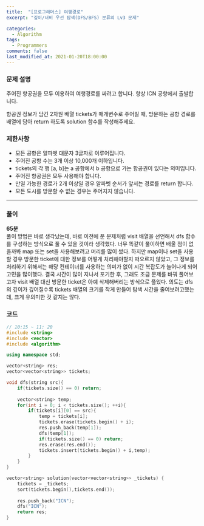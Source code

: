 ```yaml
---
title:  "[프로그래머스] 여행경로"
excerpt: "깊이/너비 우선 탐색(DFS/BFS) 분류의 Lv3 문제"

categories:
  - Algorithm
tags:
  - Programmers
comments: false
last_modified_at: 2021-01-20T18:00:00
---
```

### 문제 설명
주어진 항공권을 모두 이용하여 여행경로를 짜려고 합니다. 항상 ICN 공항에서 출발합니다.

항공권 정보가 담긴 2차원 배열 tickets가 매개변수로 주어질 때, 방문하는 공항 경로를 배열에 담아 return 하도록 solution 함수를 작성해주세요.

### 제한사항
- 모든 공항은 알파벳 대문자 3글자로 이루어집니다.
- 주어진 공항 수는 3개 이상 10,000개 이하입니다.
- tickets의 각 행 [a, b]는 a 공항에서 b 공항으로 가는 항공권이 있다는 의미입니다.
- 주어진 항공권은 모두 사용해야 합니다.
- 만일 가능한 경로가 2개 이상일 경우 알파벳 순서가 앞서는 경로를 return 합니다.
- 모든 도시를 방문할 수 없는 경우는 주어지지 않습니다.

---
### 풀이
**65분**  
풀이 방법은 바로 생각났는데, 바로 이전에 푼 문제처럼 visit 배열을 선언해서 dfs 함수를 구성하는 방식으로 풀 수 있을 것이라 생각했다. 너무 똑같이 풀이하면 배울 점이 없을까봐 map 또는 set을 사용해보려고 머리를 많이 썼다. 하지만 map이나 set을 사용할 경우 방문한 ticket에 대한 정보를 어떻게 처리해야할지 떠오르지 않았고, 그 정보를 처리하기 위해서는 해당 컨테이너를 사용하는 의미가 없이 시간 복잡도가 늘어나게 되어 고민을 많이했다. 결국 시간이 많이 지나서 포기한 후, 그래도 조금 문제를 바꿔 풀어보고자 visit 배열 대신 방문한 ticket은 아예 삭제해버리는 방식으로 풀었다. 의도는 dfs의 깊이가 깊어질수록 tickets 배열의 크기를 작게 만들어 탐색 시간을 줄여보려고했는데, 크게 유의미한 것 같지는 않다.

### 코드
```c++
// 10:15 ~ 11: 20
#include <string>
#include <vector>
#include <algorithm>

using namespace std;

vector<string> res;
vector<vector<string>> tickets;

void dfs(string src){
    if(tickets.size() == 0) return;
    
    vector<string> temp;
    for(int i = 0; i < tickets.size(); ++i){
        if(tickets[i][0] == src){
            temp = tickets[i];
            tickets.erase(tickets.begin() + i);
            res.push_back(temp[1]);
            dfs(temp[1]);
            if(tickets.size() == 0) return;
            res.erase(res.end());
            tickets.insert(tickets.begin() + i,temp);
        }
    }
}

vector<string> solution(vector<vector<string>> _tickets) {
    tickets = _tickets;
    sort(tickets.begin(),tickets.end());
    
    res.push_back("ICN");
    dfs("ICN");
    return res;
}
```